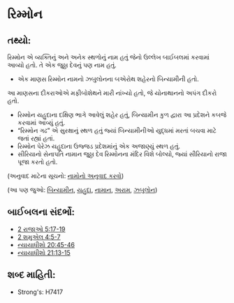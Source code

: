 # રિમ્મોન 

## તથ્યો: 

રિમ્મોન એ વ્યક્તિનું અને અનેક સ્થળોનું નામ હતું જેનો ઉલ્લેખ બાઈબલમાં કરવામાં આવ્યો હતો.
તે એક જુઠ્ઠા દેવનું પણ નામ હતું.

* એક માણસ રિમ્મોન નામનો ઝબુલોનના બએરોથ શહેરનો બિન્યામીની હતો.

આ માણસના દીકરાઓએ મફીબોશેથને મારી નાંખ્યો હતો, જે યોનાથાનનો અપંગ દીકરો હતો.

* રિમ્મોન યહુદાના દક્ષિણ ભાગે આવેલું શહેર હતું, બિન્યામીન કુળ દ્વારા આ પ્રદેશને કબજે કરવામાં આવ્યું હતું.
* “રિમ્મોન ગઢ” એ સુરક્ષાનું સ્થળ હતું જ્યાં બિન્યામીનીઓ યુદ્ધમાં મરતાં બચવા માટે જતાં રહ્યાં હતાં.
* રિમ્મોન પેરેઝ યહુદાના ઉજ્જડ પ્રદેશમાંનું એક અજાણ્યું સ્થળ હતું.
* સીરિયાનો સેનાપતિ નામાન જુઠ્ઠા દેવ રિમ્મોનના મંદિર વિશે બોલ્યો, જ્યાં સીરિયાનો રાજા પૂજા કરતો હતો.

(અનુવાદ માટેના સૂચનો: [નામોનો અનુવાદ કરવો](rc://gu/ta/man/translate/translate-names))

(આ પણ જુઓ: [બિન્યામીન](../names/benjamin.md), [યહુદા](../names/judea.md), [નામાન](../names/naaman.md), [અરામ](../names/syria.md), [ઝબુલોન](../names/zebulun.md))

## બાઈબલના સંદર્ભો: 

* [2 રાજાઓ 5:17-19](rc://gu/tn/help/2ki/05/17)
* [2 શમુએલ 4:5-7](rc://gu/tn/help/2sa/04/05)
* [ન્યાયાધીશો 20:45-46](rc://gu/tn/help/jdg/20/45)
* [ન્યાયાધીશો 21:13-15](rc://gu/tn/help/jdg/21/13)

## શબ્દ માહિતી: 

* Strong's: H7417
